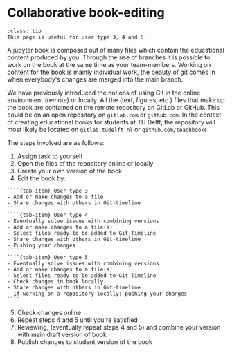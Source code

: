 # Collaborative book-editing

```{admonition} User types
:class: tip
This page is useful for user type 3, 4 and 5.
```

A jupyter book is composed out of many files which contain the educational content produced by you. Through the use of branches it is possible to work on the book at the same time as your team-members. Working on content for the book is mainly individual work, the beauty of git comes in when everybody's changes are merged into the main branch.

We have previously introduced the notions of using Git in the online environment (remote) or locally. All the (text, figures, etc.) files that make up the book are contained on the remote repository on GitLab or GitHub. This could be on an open repository on `gitlab.com` or `github.com`. In the context of creating educational books for students at TU Delft, the repository will most likely be located on `gitlab.tudelft.nl` or `github.com/teachbooks`.

The steps involved are as follows:
 1. Assign task to yourself
 2. Open the files of the repository online or locally
 3. Create your own version of the book
 4. Edit the book by:
`````{tab-set}
````{tab-item} User type 3
- Add or make changes to a file
- Share changes with others in Git-timeline
````
````{tab-item} User type 4
- Eventually solve issues with combining versions
- Add or make changes to a file(s)
- Select files ready to be added to Git-Timeline
- Share changes with others in Git-timeline
- Pushing your changes
````
````{tab-item} User type 5
- Eventually solve issues with combining versions
- Add or make changes to a file(s)
- Select files ready to be added to Git-Timeline
- Check changes in book locally
- Share changes with others in Git-timeline
- If working on a repository locally: pushing your changes
````
`````
 5. Check changes online
 6. Repeat steps 4 and 5 until you're satisfied
 7. Reviewing, (eventually repeat steps 4 and 5) and combine your version with main draft version of book
 8. Publish changes to student version of the book